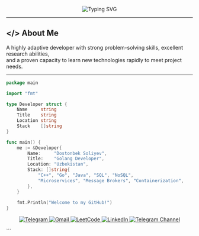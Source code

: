 <p align="center">
  <img src="https://readme-typing-svg.herokuapp.com?font=Fira+Code&size=30&duration=3000&pause=1000&color=00F58D&center=true&vCenter=true&width=600&lines=Hi%2C+I'm+PRODONiK" alt="Typing SVG" />
</p>

---

## </> About Me

A highly adaptive developer with strong problem-solving skills, excellent research abilities,  
and a proven capacity to learn new technologies rapidly to meet project needs.

---

```go
package main

import "fmt"

type Developer struct {
	Name     string
	Title    string
	Location string
	Stack    []string
}

func main() {
	me := &Developer{
		Name:     "Dostonbek Soliyev",
		Title:    "Golang Developer",
		Location: "Uzbekistan",
		Stack: []string{
			"C++", "Go", "Java", "SQL", "NoSQL",
			"Microservices", "Message Brokers", "Containerization",
		},
	}
	
	fmt.Println("Welcome to my GitHub!")
}

```
<p align="center"> <a href="https://t.me/PRODONiK"> <img src="https://img.shields.io/badge/Telegram-2CA5E0?style=for-the-badge&logo=telegram&logoColor=white" alt="Telegram" /> </a> <a href="mailto:rruzibayevich@gmail.com"> <img src="https://img.shields.io/badge/Gmail-D14836?style=for-the-badge&logo=gmail&logoColor=white" alt="Gmail" /> </a> <a href="https://leetcode.com/prodonik/"> <img src="https://img.shields.io/badge/LeetCode-FFA116?style=for-the-badge&logo=leetcode&logoColor=black" alt="LeetCode" /> </a> <a href="https://www.linkedin.com/in/dostonbek-soliyev/"> <img src="https://img.shields.io/badge/LinkedIn-0077B5?style=for-the-badge&logo=linkedin&logoColor=white" alt="LinkedIn" /> </a> <a href="https://t.me/Soliyev_talks"> <img src="https://img.shields.io/badge/Telegram%20Channel-2CA5E0?style=for-the-badge&logo=telegram&logoColor=white" alt="Telegram Channel" /> </a> </p> ```
